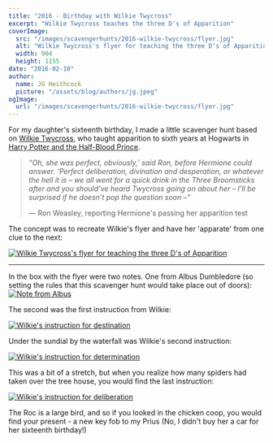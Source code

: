 ```yaml
---
title: "2016 - Birthday with Wilkie Twycross"
excerpt: "Wilkie Twycross teaches the three D's of Apparition"
coverImage:
  src: "/images/scavengerhunts/2016-wilkie-twycross/flyer.jpg"
  alt: "Wilkie Twycross's flyer for teaching the three D's of Apparition"
  width: 904
  height: 1155
date: "2016-02-10"
author:
  name: JG Heithcock
  picture: "/assets/blog/authors/jg.jpeg"
ogImage:
  url: "/images/scavengerhunts/2016-wilkie-twycross/flyer.jpg"
---
```


For my daughter's sixteenth birthday, I made a little scavenger hunt based on [Wilkie Twycross](https://harrypotter.fandom.com/wiki/Wilkie_Twycross), who taught apparition to sixth years at Hogwarts in [Harry Potter and the Half-Blood Prince](https://en.wikipedia.org/wiki/Harry_Potter_and_the_Half-Blood_Prince).

> _“Oh, she was perfect, obviously,’ said Ron, before Hermione could answer. ‘Perfect deliberation, divination and desperation, or whatever the hell it is – we all went for a quick drink in the Three Broomsticks after and you should’ve heard Twycross going on about her – I’ll be surprised if he doesn’t pop the question soon –”_
>
> — Ron Weasley, reporting Hermione's passing her apparition test

The concept was to recreate Wilkie's flyer and have her 'apparate' from one clue to the next:

<a href="/images/scavengerhunts/2016-wilkie-twycross/flyer.jpg">
<img src="/images/scavengerhunts/2016-wilkie-twycross/flyer.jpg" alt="Wilkie Twycross's flyer for teaching the three D's of Apparition" class="mapBorder" />
</a>

<hr/>
In the box with the flyer were two notes. One from Albus Dumbledore (so setting the rules that this scavenger hunt would take place out of doors):

<a href="/images/scavengerhunts/2016-wilkie-twycross/note-from-albus.jpg">
<img src="/images/scavengerhunts/2016-wilkie-twycross/note-from-albus.jpg" alt="Note from Albus" class="mapBorder" />
</a>

The second was the first instruction from Wilkie:

<a href="/images/scavengerhunts/2016-wilkie-twycross/destination.jpg">
<img src="/images/scavengerhunts/2016-wilkie-twycross/destination.jpg" alt="Wilkie's instruction for destination" class="mapBorder" />
</a>

Under the sundial by the waterfall was Wilkie's second instruction:

<a href="/images/scavengerhunts/2016-wilkie-twycross/determination.jpg">
<img src="/images/scavengerhunts/2016-wilkie-twycross/determination.jpg" alt="Wilkie's instruction for determination" class="mapBorder" />
</a>

This was a bit of a stretch, but when you realize how many spiders had taken over the tree house, you would find the last instruction:

<a href="/images/scavengerhunts/2016-wilkie-twycross/deliberation.jpg">
<img src="/images/scavengerhunts/2016-wilkie-twycross/deliberation.jpg" alt="Wilkie's instruction for deliberation" class="mapBorder" />
</a>

The Roc is a large bird, and so if you looked in the chicken coop, you would find your present - a new key fob to my Prius (No, I didn't buy her a car for her sixteenth birthday!)
